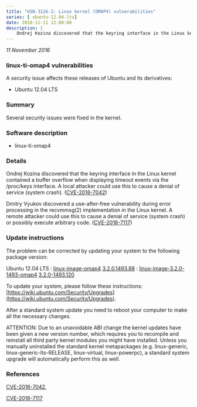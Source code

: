 ```yaml
---
title: "USN-3126-2: Linux kernel (OMAP4) vulnerabilities"
series: [ ubuntu-12.04-lts]
date: 2016-11-11 12:00:00
description: |
    Ondrej Kozina discovered that the keyring interface in the Linux kernel contained a buffer overflow when displaying timeout events via the /proc/keys interface. A local attacker could use this to cause a denial of service (system crash). ([CVE-2016-7042](http://people.ubuntu.com/~ubuntu-security/cve/CVE-2016-7042))
--- 
```

 
 

*11 November 2016*

### linux-ti-omap4 vulnerabilities

A security issue affects these releases of Ubuntu and its derivatives:

* Ubuntu 12.04 LTS

### Summary

Several security issues were fixed in the kernel. 

### Software description

* linux-ti-omap4 

### Details

Ondrej Kozina discovered that the keyring interface in the Linux kernel contained a buffer overflow when displaying timeout events via the /proc/keys interface. A local attacker could use this to cause a denial of service (system crash). ([CVE-2016-7042](http://people.ubuntu.com/~ubuntu-security/cve/CVE-2016-7042))

Dmitry Vyukov discovered a use-after-free vulnerability during error processing in the recvmmsg(2) implementation in the Linux kernel. A remote attacker could use this to cause a denial of service (system crash) or possibly execute arbitrary code. ([CVE-2016-7117](http://people.ubuntu.com/~ubuntu-security/cve/CVE-2016-7117)) 

### Update instructions

The problem can be corrected by updating your system to the following package version:

Ubuntu 12.04 LTS
 : [linux-image-omap4](https://launchpad.net/ubuntu/+source/linux-ti-omap4) <span> [3.2.0.1493.88](https://launchpad.net/ubuntu/+source/linux-ti-omap4/3.2.0-1493.120) </span> 
 : [linux-image-3.2.0-1493-omap4](https://launchpad.net/ubuntu/+source/linux-ti-omap4) <span> [3.2.0-1493.120](https://launchpad.net/ubuntu/+source/linux-ti-omap4/3.2.0-1493.120) </span> 

To update your system, please follow these instructions: [https://wiki.ubuntu.com/Security/Upgrades](https://wiki.ubuntu.com/Security/Upgrades).

After a standard system update you need to reboot your computer to make all the necessary changes.

ATTENTION: Due to an unavoidable ABI change the kernel updates have been given a new version number, which requires you to recompile and reinstall all third party kernel modules you might have installed. Unless you manually uninstalled the standard kernel metapackages (e.g. linux-generic, linux-generic-lts-RELEASE, linux-virtual, linux-powerpc), a standard system upgrade will automatically perform this as well. 

### References

 
 [CVE-2016-7042](http://people.ubuntu.com/~ubuntu-security/cve/CVE-2016-7042), 

 [CVE-2016-7117](http://people.ubuntu.com/~ubuntu-security/cve/CVE-2016-7117)
 


